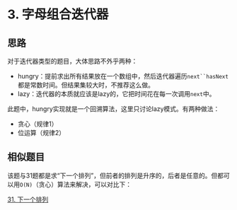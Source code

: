 # 3. 字母组合迭代器

## 思路

对于迭代器类型的题目，大体思路不外乎两种：

- hungry：提前求出所有结果放在一个数组中，然后迭代器遍历`next``hasNext`都是常数时间。但结果集较大时，不推荐这么做。
- lazy：迭代器的本质就应该是lazy的，它把时间花在每一次调用`next`中。

此题中，hungry实现就是一个回溯算法，这里只讨论lazy模式。有两种做法：

- 贪心（规律1）
- 位运算（规律2）

## 相似题目

该题与31题都是求“下一个排列”，但前者的排列是升序的，后者是任意的。但都可以用`O(N)`（贪心）算法来解决，可以对比下：

[31. 下一个排列](https://leetcode-cn.com/problems/next-permutation/)
